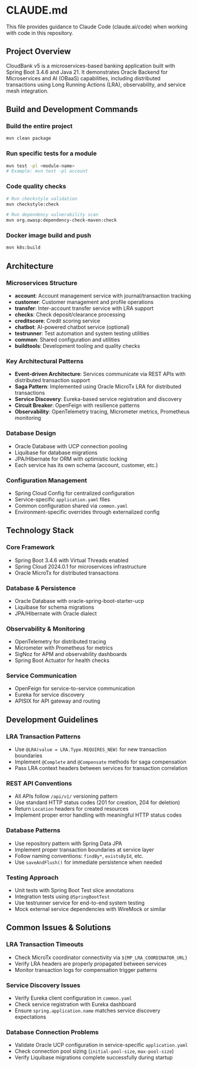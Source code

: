 # CLAUDE.md

This file provides guidance to Claude Code (claude.ai/code) when working with code in this repository.

## Project Overview

CloudBank v5 is a microservices-based banking application built with Spring Boot 3.4.6 and Java 21. It demonstrates Oracle Backend for Microservices and AI (OBaaS) capabilities, including distributed transactions using Long Running Actions (LRA), observability, and service mesh integration.

## Build and Development Commands

### Build the entire project
```bash
mvn clean package
```

### Run specific tests for a module
```bash
mvn test -pl <module-name>
# Example: mvn test -pl account
```

### Code quality checks
```bash
# Run checkstyle validation
mvn checkstyle:check

# Run dependency vulnerability scan
mvn org.owasp:dependency-check-maven:check
```

### Docker image build and push
```bash
mvn k8s:build
```

## Architecture

### Microservices Structure
- **account**: Account management service with journal/transaction tracking
- **customer**: Customer management and profile operations
- **transfer**: Inter-account transfer service with LRA support
- **checks**: Check deposit/clearance processing
- **creditscore**: Credit scoring service
- **chatbot**: AI-powered chatbot service (optional)
- **testrunner**: Test automation and system testing utilities
- **common**: Shared configuration and utilities
- **buildtools**: Development tooling and quality checks

### Key Architectural Patterns
- **Event-driven Architecture**: Services communicate via REST APIs with distributed transaction support
- **Saga Pattern**: Implemented using Oracle MicroTx LRA for distributed transactions
- **Service Discovery**: Eureka-based service registration and discovery
- **Circuit Breaker**: OpenFeign with resilience patterns
- **Observability**: OpenTelemetry tracing, Micrometer metrics, Prometheus monitoring

### Database Design
- Oracle Database with UCP connection pooling
- Liquibase for database migrations
- JPA/Hibernate for ORM with optimistic locking
- Each service has its own schema (account, customer, etc.)

### Configuration Management
- Spring Cloud Config for centralized configuration
- Service-specific `application.yaml` files
- Common configuration shared via `common.yaml`
- Environment-specific overrides through externalized config

## Technology Stack

### Core Framework
- Spring Boot 3.4.6 with Virtual Threads enabled
- Spring Cloud 2024.0.1 for microservices infrastructure
- Oracle MicroTx for distributed transactions

### Database & Persistence
- Oracle Database with oracle-spring-boot-starter-ucp
- Liquibase for schema migrations
- JPA/Hibernate with Oracle dialect

### Observability & Monitoring
- OpenTelemetry for distributed tracing
- Micrometer with Prometheus for metrics
- SigNoz for APM and observability dashboards
- Spring Boot Actuator for health checks

### Service Communication
- OpenFeign for service-to-service communication
- Eureka for service discovery
- APISIX for API gateway and routing

## Development Guidelines

### LRA Transaction Patterns
- Use `@LRA(value = LRA.Type.REQUIRES_NEW)` for new transaction boundaries
- Implement `@Complete` and `@Compensate` methods for saga compensation
- Pass LRA context headers between services for transaction correlation

### REST API Conventions
- All APIs follow `/api/v1/` versioning pattern
- Use standard HTTP status codes (201 for creation, 204 for deletion)
- Return `Location` headers for created resources
- Implement proper error handling with meaningful HTTP status codes

### Database Patterns
- Use repository pattern with Spring Data JPA
- Implement proper transaction boundaries at service layer
- Follow naming conventions: `findBy*`, `existsById`, etc.
- Use `saveAndFlush()` for immediate persistence when needed

### Testing Approach
- Unit tests with Spring Boot Test slice annotations
- Integration tests using `@SpringBootTest`
- Use testrunner service for end-to-end system testing
- Mock external service dependencies with WireMock or similar

## Common Issues & Solutions

### LRA Transaction Timeouts
- Check MicroTx coordinator connectivity via `${MP_LRA_COORDINATOR_URL}`
- Verify LRA headers are properly propagated between services
- Monitor transaction logs for compensation trigger patterns

### Service Discovery Issues
- Verify Eureka client configuration in `common.yaml`
- Check service registration with Eureka dashboard
- Ensure `spring.application.name` matches service discovery expectations

### Database Connection Problems
- Validate Oracle UCP configuration in service-specific `application.yaml`
- Check connection pool sizing (`initial-pool-size`, `max-pool-size`)
- Verify Liquibase migrations complete successfully during startup